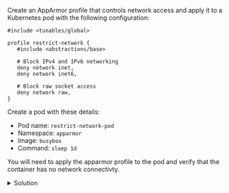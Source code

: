 Create an AppArmor profile that controls network access and apply it to a Kubernetes pod with the following configuration:

```
#include <tunables/global>

profile restrict-network {
   #include <abstractions/base>

   # Block IPv4 and IPv6 networking
   deny network inet,
   deny network inet6,

   # Block raw socket access
   deny network raw,
}
```

Create a pod with these details:
- Pod name: `restrict-network-pod`
- Namespace: `apparmor`
- Image: `busybox`
- Command: `sleep 1d`

You will need to apply the apparmor profile to the pod and verify that the container has no network connectivty.

<details>
  <summary>Solution</summary>

1. **Create the AppArmor profile**:

```bash
sudo tee /etc/apparmor.d/restrict-network-profile <<EOF
#include <tunables/global>

profile restrict-network {
  #include <abstractions/base>

  # Block IPv4 and IPv6 networking
  deny network inet,
  deny network inet6,

  # Block raw socket access
  deny network raw,
}
EOF
```{{exec}}

2. **Load the AppArmor profile**:

```bash
sudo apparmor_parser -r /etc/apparmor.d/restrict-network-profile
```{{exec}}

3. **Create a Kubernetes pod with the profile**:

```bash
kubectl apply -f - <<EOF
apiVersion: v1
kind: Pod
metadata:
  name: restrict-network-pod
  namespace: apparmor
spec:
  securityContext:
    appArmorProfile:
      type: Localhost
      localhostProfile: restrict-network
  containers:
  - name: restrict-network-container
    image: busybox
    command: ["sh", "-c", "sleep 1d"]
EOF
```{{exec}}

4. **Verify Pod Status**:
```bash
kubectl get pod -n apparmor restrict-network-pod
```{{exec}}

5. **Check AppArmor Profile Status**:
```bash
sudo apparmor_status restrict-network
```{{exec}}

6. **Test Network Access**:
```bash
kubectl exec -n apparmor restrict-network-pod -- ping -c 1 google.com
```{{exec}}

7. **Check Network Access Logs**:
```bash
kubectl logs -n apparmor restrict-network-pod
```{{exec}}

</details>
